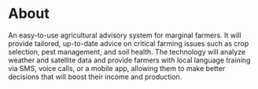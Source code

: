 # About
An easy-to-use agricultural advisory system for marginal farmers. It will provide tailored, up-to-date advice on critical farming issues such as crop selection, pest management, and soil health. The technology will analyze weather and satellite data and provide farmers with local language training via SMS, voice calls, or a mobile app, allowing them to make better decisions that will boost their income and production.
